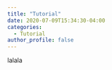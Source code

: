 ```yaml
---
title: "Tutorial"
date: 2020-07-09T15:34:30-04:00
categories:
  - Tutorial
author_profile: false
---
```



lalala
